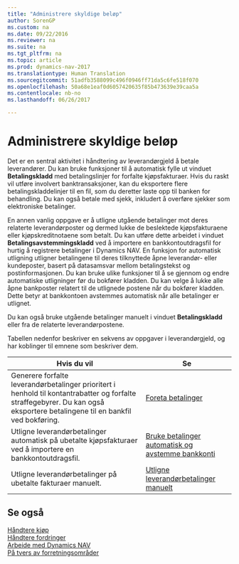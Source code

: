 ```yaml
---
title: "Administrere skyldige beløp"
author: SorenGP
ms.custom: na
ms.date: 09/22/2016
ms.reviewer: na
ms.suite: na
ms.tgt_pltfrm: na
ms.topic: article
ms.prod: dynamics-nav-2017
ms.translationtype: Human Translation
ms.sourcegitcommit: 51adfb3588099c496f0946ff71da5c6fe518f070
ms.openlocfilehash: 50a68e1eaf0d6057420635f85b473639e39caa5a
ms.contentlocale: nb-no
ms.lasthandoff: 06/26/2017

---
```


# <a name="manage-payables"></a>Administrere skyldige beløp
Det er en sentral aktivitet i håndtering av leverandørgjeld å betale leverandører. Du kan bruke funksjoner til å automatisk fylle ut vinduet **Betalingskladd** med betalingslinjer for forfalte kjøpsfakturaer. Hvis du raskt vil utføre involvert banktransaksjoner, kan du eksportere flere betalingskladdelinjer til en fil, som du deretter laste opp til banken for behandling. Du kan også betale med sjekk, inkludert å overføre sjekker som elektroniske betalinger.

En annen vanlig oppgave er å utligne utgående betalinger mot deres relaterte leverandørposter og dermed lukke de beslektede kjøpsfakturaene eller kjøpskreditnotaene som betalt. Du kan utføre dette arbeidet i vinduet **Betalingsavstemmingskladd** ved å importere en bankkontoutdragsfil for hurtig å registrere betalinger i Dynamics NAV. En funksjon for automatisk utligning utligner betalingene til deres tilknyttede åpne leverandør- eller kundeposter, basert på datasamsvar mellom betalingstekst og postinformasjonen. Du kan bruke ulike funksjoner til å se gjennom og endre automatiske utligninger før du bokfører kladden. Du kan velge å lukke alle åpne bankposter relatert til de utlignede postene når du bokfører kladden. Dette betyr at bankkontoen avstemmes automatisk når alle betalinger er utlignet.

Du kan også bruke utgående betalinger manuelt i vinduet **Betalingskladd** eller fra de relaterte leverandørpostene.

Tabellen nedenfor beskriver en sekvens av oppgaver i leverandørgjeld, og har koblinger til emnene som beskriver dem.

|Hvis du vil |Se |
|---|----|
|Generere forfalte leverandørbetalinger prioritert i henhold til kontantrabatter og forfalte straffegebyrer. Du kan også eksportere betalingene til en bankfil ved bokføring.|[Foreta betalinger](payables-make-payments.md)|
|Utligne leverandørbetalinger automatisk på ubetalte kjøpsfakturaer ved å importere en bankkontoutdragsfil.|[Bruke betalinger automatisk og avstemme bankkonti](receivables-apply-payments-auto-reconcile-bank-accounts.md)|
|Utligne leverandørbetalinger på ubetalte fakturaer manuelt.|[Utligne leverandørbetalinger manuelt](payables-how-apply-purchase-transactions-manually.md)|

## <a name="see-also"></a>Se også
[Håndtere kjøp](purchasing-manage-purchasing.md)  
[Håndtere fordringer](receivables-manage-receivables.md)  
[Arbeide med Dynamics NAV](ui-work-product.md)  
[På tvers av forretningsområder](ui-across-business-areas.md)

